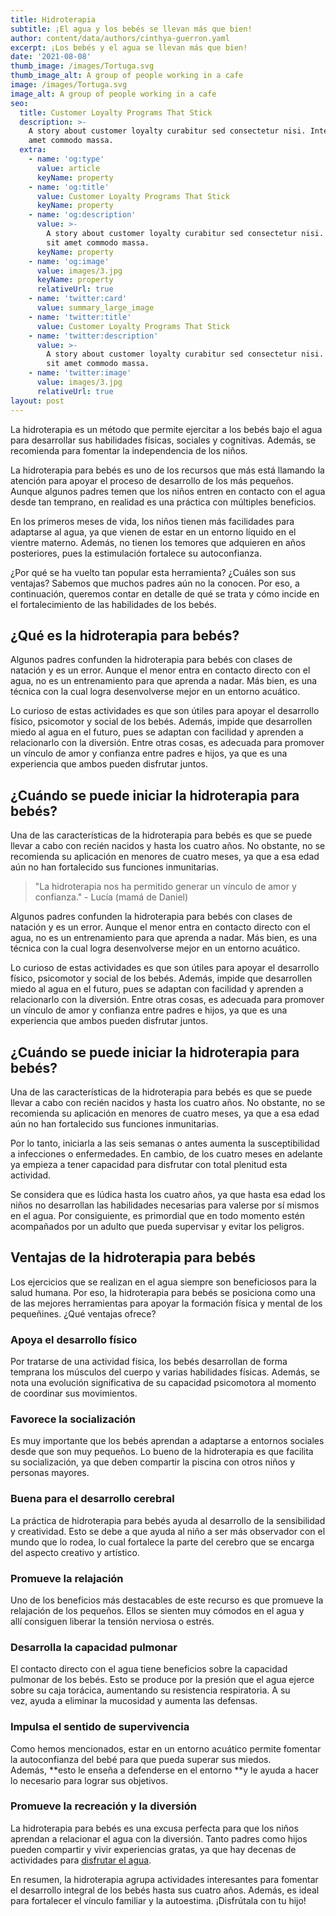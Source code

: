 ```yaml
---
title: Hidroterapia
subtitle: ¡El agua y los bebés se llevan más que bien!
author: content/data/authors/cinthya-guerron.yaml
excerpt: ¡Los bebés y el agua se llevan más que bien!
date: '2021-08-08'
thumb_image: /images/Tortuga.svg
thumb_image_alt: A group of people working in a cafe
image: /images/Tortuga.svg
image_alt: A group of people working in a cafe
seo:
  title: Customer Loyalty Programs That Stick
  description: >-
    A story about customer loyalty curabitur sed consectetur nisi. Integer sit
    amet commodo massa.
  extra:
    - name: 'og:type'
      value: article
      keyName: property
    - name: 'og:title'
      value: Customer Loyalty Programs That Stick
      keyName: property
    - name: 'og:description'
      value: >-
        A story about customer loyalty curabitur sed consectetur nisi. Integer
        sit amet commodo massa.
      keyName: property
    - name: 'og:image'
      value: images/3.jpg
      keyName: property
      relativeUrl: true
    - name: 'twitter:card'
      value: summary_large_image
    - name: 'twitter:title'
      value: Customer Loyalty Programs That Stick
    - name: 'twitter:description'
      value: >-
        A story about customer loyalty curabitur sed consectetur nisi. Integer
        sit amet commodo massa.
    - name: 'twitter:image'
      value: images/3.jpg
      relativeUrl: true
layout: post
---
```

La hidroterapia es un método que permite ejercitar a los bebés bajo el agua para desarrollar sus habilidades físicas, sociales y cognitivas. Además, se recomienda para fomentar la independencia de los niños.

La hidroterapia para bebés es uno de los recursos que más está llamando la atención para apoyar el proceso de desarrollo de los más pequeños. Aunque algunos padres temen que los niños entren en contacto con el agua desde tan temprano, en realidad es una práctica con múltiples beneficios.

En los primeros meses de vida, los niños tienen más facilidades para adaptarse al agua, ya que vienen de estar en un entorno líquido en el vientre materno. Además, no tienen los temores que adquieren en años posteriores, pues la estimulación fortalece su autoconfianza.

¿Por qué se ha vuelto tan popular esta herramienta? ¿Cuáles son sus ventajas? Sabemos que muchos padres aún no la conocen. Por eso, a continuación, queremos contar en detalle de qué se trata y cómo incide en el fortalecimiento de las habilidades de los bebés.

## ¿Qué es la hidroterapia para bebés?

Algunos padres confunden la hidroterapia para bebés con clases de natación y es un error. Aunque el menor entra en contacto directo con el agua, no es un entrenamiento para que aprenda a nadar. Más bien, es una técnica con la cual logra desenvolverse mejor en un entorno acuático.

Lo curioso de estas actividades es que son útiles para apoyar el desarrollo físico, psicomotor y social de los bebés. Además, impide que desarrollen miedo al agua en el futuro, pues se adaptan con facilidad y aprenden a relacionarlo con la diversión. Entre otras cosas, es adecuada para promover un vínculo de amor y confianza entre padres e hijos, ya que es una experiencia que ambos pueden disfrutar juntos.

## ¿Cuándo se puede iniciar la hidroterapia para bebés?

Una de las características de la hidroterapia para bebés es que se puede llevar a cabo con recién nacidos y hasta los cuatro años. No obstante, no se recomienda su aplicación en menores de cuatro meses, ya que a esa edad aún no han fortalecido sus funciones inmunitarias.

> "La hidroterapia nos ha permitido generar un vínculo de amor y confianza." - Lucía (mamá de Daniel)

Algunos padres confunden la hidroterapia para bebés con clases de natación y es un error. Aunque el menor entra en contacto directo con el agua, no es un entrenamiento para que aprenda a nadar. Más bien, es una técnica con la cual logra desenvolverse mejor en un entorno acuático.

Lo curioso de estas actividades es que son útiles para apoyar el desarrollo físico, psicomotor y social de los bebés. Además, impide que desarrollen miedo al agua en el futuro, pues se adaptan con facilidad y aprenden a relacionarlo con la diversión. Entre otras cosas, es adecuada para promover un vínculo de amor y confianza entre padres e hijos, ya que es una experiencia que ambos pueden disfrutar juntos.

## ¿Cuándo se puede iniciar la hidroterapia para bebés?

Una de las características de la hidroterapia para bebés es que se puede llevar a cabo con recién nacidos y hasta los cuatro años. No obstante, no se recomienda su aplicación en menores de cuatro meses, ya que a esa edad aún no han fortalecido sus funciones inmunitarias.

Por lo tanto, iniciarla a las seis semanas o antes aumenta la susceptibilidad a infecciones o enfermedades. En cambio, de los cuatro meses en adelante ya empieza a tener capacidad para disfrutar con total plenitud esta actividad.

Se considera que es lúdica hasta los cuatro años, ya que hasta esa edad los niños no desarrollan las habilidades necesarias para valerse por sí mismos en el agua. Por consiguiente, es primordial que en todo momento estén acompañados por un adulto que pueda supervisar y evitar los peligros.

## Ventajas de la hidroterapia para bebés

Los ejercicios que se realizan en el agua siempre son beneficiosos para la salud humana. Por eso, la hidroterapia para bebés se posiciona como una de las mejores herramientas para apoyar la formación física y mental de los pequeñines. ¿Qué ventajas ofrece?

### Apoya el desarrollo físico

Por tratarse de una actividad física, los bebés desarrollan de forma temprana los músculos del cuerpo y varias habilidades físicas. Además, se nota una evolución significativa de su capacidad psicomotora al momento de coordinar sus movimientos.

### Favorece la socialización

Es muy importante que los bebés aprendan a adaptarse a entornos sociales desde que son muy pequeños. Lo bueno de la hidroterapia es que facilita su socialización, ya que deben compartir la piscina con otros niños y personas mayores.

### Buena para el desarrollo cerebral

La práctica de hidroterapia para bebés ayuda al desarrollo de la sensibilidad y creatividad. Esto se debe a que ayuda al niño a ser más observador con el mundo que lo rodea, lo cual fortalece la parte del cerebro que se encarga del aspecto creativo y artístico.

### Promueve la relajación

Uno de los beneficios más destacables de este recurso es que promueve la relajación de los pequeños. Ellos se sienten muy cómodos en el agua y allí consiguen liberar la tensión nerviosa o estrés.

### Desarrolla la capacidad pulmonar

El contacto directo con el agua tiene beneficios sobre la capacidad pulmonar de los bebés. Esto se produce por la presión que el agua ejerce sobre su caja torácica, aumentando su resistencia respiratoria. A su vez, ayuda a eliminar la mucosidad y aumenta las defensas.

### Impulsa el sentido de supervivencia

Como hemos mencionados, estar en un entorno acuático permite fomentar la autoconfianza del bebé para que pueda superar sus miedos. Además, \*\*esto le enseña a defenderse en el entorno \*\*y le ayuda a hacer lo necesario para lograr sus objetivos.

### Promueve la recreación y la diversión

La hidroterapia para bebés es una excusa perfecta para que los niños aprendan a relacionar el agua con la diversión. Tanto padres como hijos pueden compartir y vivir experiencias gratas, ya que hay decenas de actividades para [disfrutar el agua](https://mejorconsalud.as.com/la-natacion-ejercicio-completo-salud/).

En resumen, la hidroterapia agrupa actividades interesantes para fomentar el desarrollo integral de los bebés hasta sus cuatro años. Además, es ideal para fortalecer el vínculo familiar y la autoestima. ¡Disfrútala con tu hijo!
